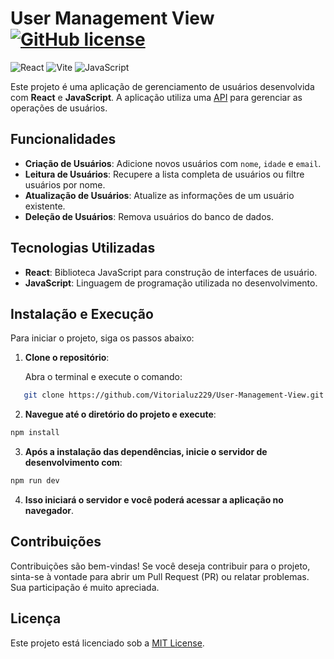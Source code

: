 # User Management View                    [![GitHub license](https://img.shields.io/github/license/Naereen/StrapDown.js.svg)](https://github.com/Naereen/StrapDown.js/blob/master/LICENSE)

![React](https://img.shields.io/badge/react-%2320232a.svg?style=for-the-badge&logo=react&logoColor=%2361DAFB)
![Vite](https://img.shields.io/badge/vite-%23646CFF.svg?style=for-the-badge&logo=vite&logoColor=white)
![JavaScript](https://img.shields.io/badge/javascript-%23323330.svg?style=for-the-badge&logo=javascript&logoColor=%23F7DF1E)

Este projeto é uma aplicação de gerenciamento de usuários desenvolvida com **React** e **JavaScript**. A aplicação utiliza uma [API](https://github.com/Vitorialuz229/User-Management-API.git) para gerenciar as operações de usuários.

## Funcionalidades

- **Criação de Usuários**: Adicione novos usuários com `nome`, `idade` e `email`.
- **Leitura de Usuários**: Recupere a lista completa de usuários ou filtre usuários por nome.
- **Atualização de Usuários**: Atualize as informações de um usuário existente.
- **Deleção de Usuários**: Remova usuários do banco de dados.

## Tecnologias Utilizadas

- **React**: Biblioteca JavaScript para construção de interfaces de usuário.
- **JavaScript**: Linguagem de programação utilizada no desenvolvimento.

## Instalação e Execução

Para iniciar o projeto, siga os passos abaixo:

1. **Clone o repositório**:
   
   Abra o terminal e execute o comando:

```bash
   git clone https://github.com/Vitorialuz229/User-Management-View.git
```

2. **Navegue até o diretório do projeto e execute**:

```bash
npm install
```

3. **Após a instalação das dependências, inicie o servidor de desenvolvimento com**:

```bash
npm run dev
```

4. **Isso iniciará o servidor e você poderá acessar a aplicação no navegador**.

## Contribuições

Contribuições são bem-vindas! Se você deseja contribuir para o projeto, sinta-se à vontade para abrir um Pull Request (PR) ou relatar problemas. Sua participação é muito apreciada.

## Licença

Este projeto está licenciado sob a [MIT License](LICENSE).


